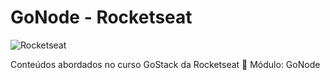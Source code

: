 # GoNode - Rocketseat

![Rocketseat](https://rocketseat.com.br/static/og.png)

Conteúdos abordados no curso GoStack da Rocketseat 🚀
Módulo: GoNode
